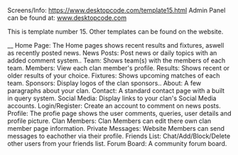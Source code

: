 Screens/Info: https://www.desktopcode.com/template15.html
Admin Panel can be found at: www.desktopcode.com

This is template number 15. Other templates can be found on the website.

__
Home Page: The Home pages shows recent results and fixtures, aswell as recently posted news.
News Posts: Post news or daily topics with an added comment system..
Team: Shows team(s) with the members of each team.
Members: View each clan member's profile.
Results: Shows recent or older results of your choice.
Fixtures: Shows upcoming matches of each team.
Sponsors: Display logos of the clan sponsors..
About: A few paragraphs about your clan.
Contact: A standard contact page with a built in query system.
Social Media: Display links to your clan's Social Media accounts.
Login/Register: Create an account to comment on news posts.
Profile: The profie page shows the user comments, queries, user details and profile picture.
Clan Members: Clan Members can edit there own clan member page information.
Private Messages: Website Members can send messages to eachother via their profile.
Friends List: Chat/Add/Block/Delete other users from your friends list.
Forum Board: A community forum board.
